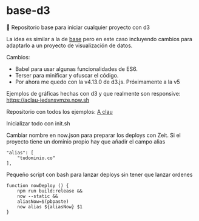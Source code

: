# base-d3

🚀 Repositorio base para iniciar cualquier proyecto con d3

La idea es similar a la de [base](https://github.com/jorgeatgu/base) pero en este caso incluyendo cambios para adaptarlo a un proyecto de visualización de datos.

Cambios: 

- Babel para usar algunas funcionalidades de ES6.
- Terser para minificar y ofuscar el código.
- Por ahora me quedo con la v4.13.0 de d3.js. Próximamente a la v5

Ejemplos de gráficas hechas con d3 y que realmente son responsive: https://aclau-iedsnsvmze.now.sh

Repositorio con todos los ejemplos: [A clau](https://github.com/jorgeatgu/clau)

Inicializar todo con init.sh

Cambiar nombre en now.json para preparar los deploys con Zeit. Si el proyecto tiene un dominio propio hay que añadir el campo alias

```
"alias": [
    "tudominio.co"
],
```

Pequeño script con bash para lanzar deploys sin tener que lanzar ordenes

```
function nowDeploy () {
    npm run build:release &&
    now --static &&
    aliasNow=$(pbpaste)
    now alias ${aliasNow} $1
}
```
